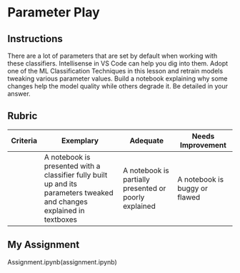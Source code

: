 # Parameter Play

## Instructions

There are a lot of parameters that are set by default when working with these classifiers. Intellisense in VS Code can help you dig into them. Adopt one of the ML Classification Techniques in this lesson and retrain models tweaking various parameter values. Build a notebook explaining why some changes help the model quality while others degrade it. Be detailed in your answer.

## Rubric

| Criteria | Exemplary                                                                                                              | Adequate                                              | Needs Improvement             |
| -------- | ---------------------------------------------------------------------------------------------------------------------- | ----------------------------------------------------- | ----------------------------- |
|          | A notebook is presented with a classifier fully built up and its parameters tweaked and changes explained in textboxes | A notebook is partially presented or poorly explained | A notebook is buggy or flawed |

## My Assignment
Assignment.ipynb(assignment.ipynb)
